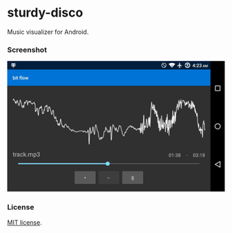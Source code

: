 # sturdy-disco
Music visualizer for Android.


### Screenshot

![Image](https://raw.githubusercontent.com/frenchbread/sturdy-disco/master/docs/ss.jpg)

### License

[MIT license](https://github.com/frenchbread/sturdy-disco/blob/master/LICENSE).
